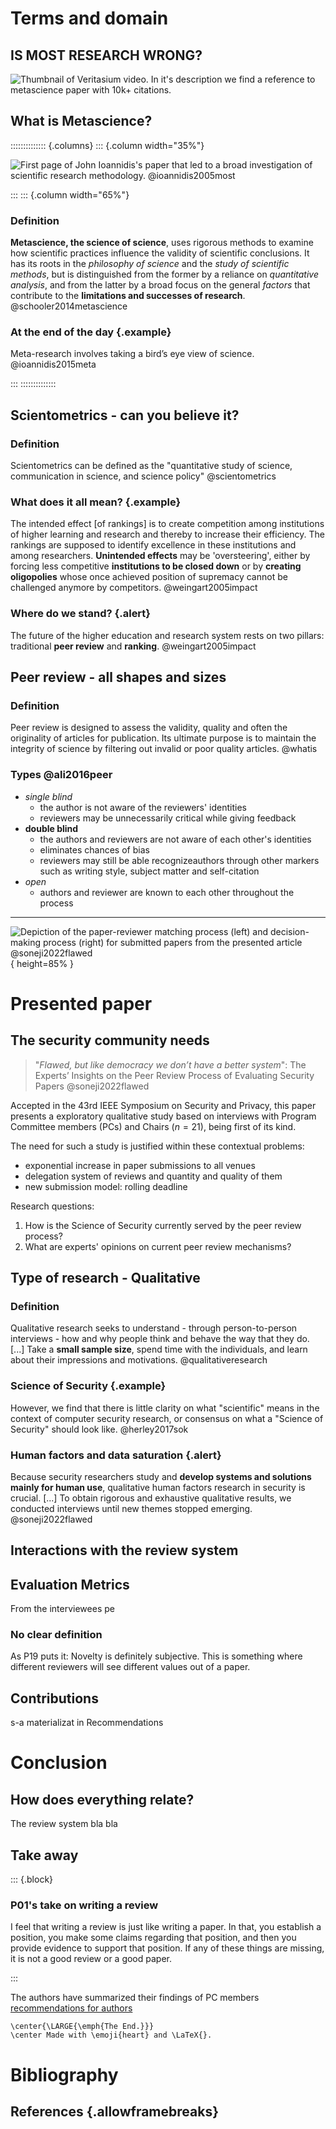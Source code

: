 # Terms and domain

## **IS MOST RESEARCH WRONG?**

![Thumbnail of Veritasium [video](http://www.youtube.com/watch?v=42QuXLucH3Q).
In it's description we find a reference to metascience paper with 10k+
citations.](res/vertasium.jpg)

## What is Metascience?

:::::::::::::: {.columns}
::: {.column width="35%"}

![First page of John Ioannidis's paper that led to a broad investigation of
scientific research methodology.
@ioannidis2005most](res/Ioannidis_(2005).jpg)

:::
::: {.column width="65%"}

### Definition

**Metascience, the science of science**, uses rigorous methods to examine how
scientific practices influence the validity of scientific conclusions. It has
its roots in the *philosophy of science* and the *study of scientific methods*,
but is distinguished from the former by a reliance on *quantitative analysis*,
and from the latter by a broad focus on the general *factors* that contribute to
the **limitations and successes of research**. @schooler2014metascience

### At the end of the day {.example}

Meta-research involves taking a bird’s eye view of science. @ioannidis2015meta

:::
::::::::::::::


## Scientometrics - can you believe it?

### Definition

Scientometrics can be defined as the "quantitative study of science,
communication in science, and science policy" @scientometrics

### What does it all mean? {.example}

The intended effect [of rankings] is to create competition among institutions of
higher learning and research and thereby to increase their efficiency. The
rankings are supposed to identify excellence in these institutions and among
researchers. **Unintended effects** may be 'oversteering', either by forcing
less competitive **institutions to be closed down** or by **creating
oligopolies** whose once achieved position of supremacy cannot be challenged
anymore by competitors. @weingart2005impact

###  Where do we stand? {.alert}

The future of the higher education and research system rests on two pillars:
traditional **peer review** and **ranking**. @weingart2005impact

## Peer review - all shapes and sizes

### Definition

Peer review is designed to assess the validity, quality and often the
originality of articles for publication. Its ultimate purpose is to maintain the
integrity of science by filtering out invalid or poor quality articles. @whatis

### Types @ali2016peer

- *single blind*
    - the author is not aware of the reviewers' identities
    - reviewers may be unnecessarily critical while giving feedback
- **double blind**
    - the authors and reviewers are not aware of each other's identities
    - eliminates chances of bias
    - reviewers may still be able recognizeauthors through other markers such as
      writing style, subject matter and self-citation
- *open*
    - authors and reviewer are known to each other throughout the process

---

![Depiction of the paper-reviewer matching process (left) and decision-making
process (right) for submitted papers from the presented article
@soneji2022flawed](res/reviewing-process.png){
height=85% }

# Presented paper

## The security community needs

> "*Flawed, but like democracy we don’t have a better system*": The Experts’
> Insights on the Peer Review Process of Evaluating Security Papers
> @soneji2022flawed

Accepted in the 43rd IEEE Symposium on Security and Privacy, this paper presents
a exploratory qualitative study based on interviews with Program Committee
members (PCs) and Chairs ($n = 21$), being first of its kind.

The need for such a study is justified within these contextual problems:

- exponential increase in paper submissions to all venues
- delegation system of reviews and quantity and quality of them
- new submission model: rolling deadline 

Research questions:

1. How is the Science of Security currently served by the
    peer review process?
2. What are experts' opinions on current peer review mechanisms?


## Type of research - Qualitative

### Definition

Qualitative research seeks to understand - through person-to-person interviews -
how and why people think and behave the way that they do. [...] Take a **small
sample size**, spend time with the individuals, and learn about their
impressions and motivations. @qualitativeresearch

### Science of Security {.example}

However, we find that there is little clarity on what "scientific" means in the
context of computer security research, or consensus on what a "Science of
Security" should look like. @herley2017sok

### Human factors and data saturation {.alert}

Because security researchers study and **develop systems and solutions mainly
for human use**, qualitative human factors research in security is crucial.
[...] To obtain rigorous and exhaustive qualitative results, we conducted
interviews until new themes stopped emerging. @soneji2022flawed

## Interactions with the review system

## Evaluation Metrics

From the interviewees pe 

### No clear definition

As P19 puts it: Novelty is definitely subjective. This is something where
different reviewers will see different values out of a paper.

## Contributions

s-a materializat in Recommendations

# Conclusion

## How does everything relate?

The review system bla bla

## Take away

::: {.block}
### P01's take on writing a review

I feel that writing a review is just like writing a paper. In that, you
establish a position, you make some claims regarding that position, and then you
provide evidence to support that position. If any of these things are missing,
it is not a good review or a good paper.

:::

The authors have summarized their findings of PC members [recommendations for
authors](https://github.com/sonejiananta/Security-Review-Process/blob/main/RecommendationsToWriteBetterSecurityPapers.pdf)

```{=latex}
\center{\LARGE{\emph{The End.}}}
\center Made with \emoji{heart} and \LaTeX{}.
```

# Bibliography

## References {.allowframebreaks} 
